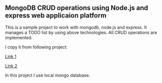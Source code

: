 ## MongoDB CRUD operations using Node.js and express web applicaion platform

This is a sample project to work with mongodb, node.js and express. 
It manages a TODO list by using above technologies.
All CRUD operations are implemented. 

I copy it from following project:

<a href="https://medium.com/@diogo.fg.pinheiro/simple-to-do-list-app-with-node-js-and-mongodb-chapter-1-c645c7a27583"> Link 1 </a>

<a href="https://medium.com/@diogo.fg.pinheiro/simple-to-do-list-app-with-node-js-and-mongodb-chapter-2-3780a1c5b039"> Link 2 </a>

In this project I use local mongo database. 
